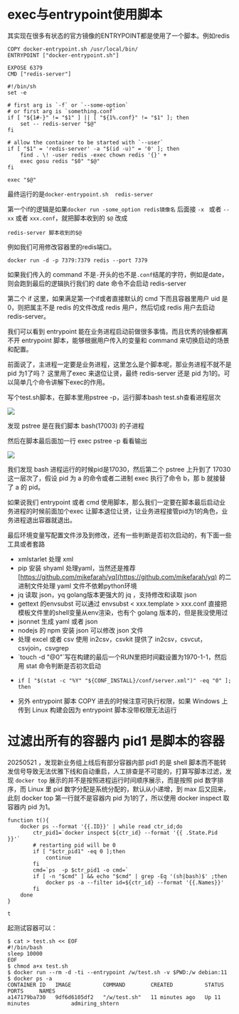 # exec与entrypoint使用脚本

其实现在很多有状态的官方镜像的ENTRYPOINT都是使用了一个脚本。例如redis

```
COPY docker-entrypoint.sh /usr/local/bin/
ENTRYPOINT ["docker-entrypoint.sh"]

EXPOSE 6379
CMD ["redis-server"]
```

```
#!/bin/sh
set -e

# first arg is `-f` or `--some-option`
# or first arg is `something.conf`
if [ "${1#-}" != "$1" ] || [ "${1%.conf}" != "$1" ]; then
	set -- redis-server "$@"
fi

# allow the container to be started with `--user`
if [ "$1" = 'redis-server' -a "$(id -u)" = '0' ]; then
	find . \! -user redis -exec chown redis '{}' +
	exec gosu redis "$0" "$@"
fi

exec "$@"
```

最终运行的是`docker-entrypoint.sh  redis-server`

第一个if的逻辑是如果`docker run -some_option redis镜像名` 后面接 `-x ` 或者 `--xx` 或者 `xxx.conf`，就把脚本收到的 `$@` 改成

```
redis-server 脚本收到的$@
```

例如我们可用修改容器里的redis端口。

```
docker run -d -p 7379:7379 redis --port 7379
```

如果我们传入的 command 不是`-`开头的也不是`.conf`结尾的字符，例如是date，则会跑到最后的逻辑执行我们的 date 命令不会启动 redis-server

第二个 if 这里，如果满足第一个if或者直接默认的 cmd 下而且容器里用户 uid 是 0，则把属主不是 redis 的文件改成 redis 用户，然后切成 redis 用户去启动 redis-server。

我们可以看到 entrypoint 能在业务进程启动前做很多事情。而且优秀的镜像都离不开 entrypoint 脚本，能够根据用户传入的变量和 command 来切换启动的场景和配置。

前面说了，主进程一定要是业务进程，这里怎么是个脚本呢，那业务进程不就不是 pid 为1了吗？ 这里用了exec 来退位让贤，最终 redis-server 还是 pid 为1的。可以简单几个命令讲解下exec的作用。

写个test.sh脚本，在脚本里用pstree -p，运行脚本bash test.sh查看进程层次

![](<../../.gitbook/assets/image (2).png>)

发现 pstree 是在我们脚本 bash(17003) 的子进程

然后在脚本最后面加一行 exec pstree -p 看看输出

![](<../../.gitbook/assets/image (23).png>)

我们发现 bash 进程运行的时候pid是17030，然后第二个 pstree 上升到了 17030 这一层次了，假设 pid 为 a 的命令或者二进制 exec 执行了命令 b，那 b 就接替了 a 的 pid。

如果说我们 entrypoint 或者 cmd 使用脚本，那么我们一定要在脚本最后启动业务进程的时候前面加个exec 让脚本退位让贤，让业务进程接管pid为1的角色，业务进程退出容器就退出。

最后环境变量写配置文件涉及到修改，还有一些判断是否初次启动的，有下面一些工具或者套路

* xmlstarlet 处理 xml
* pip 安装 shyaml 处理yaml，当然还是推荐[https://github.com/mikefarah/yq](https://github.com/mikefarah/yq) 的二进制文件处理 yaml 文件不依赖python环境
* jq 读取 json，yq golang版本更强大的 jq ，支持修改和读取 json&#x20;
* gettext 的envsubst 可以通过 envsubst < xxx.template > xxx.conf 直接把模板文件里的shell变量从env渲染，也有个 golang 版本的，但是我没使用过
* jsonnet 生成 yaml 或者 json
* nodejs 的 npm 安装 json 可以修改 json 文件
* 处理 excel 或者 csv 使用 in2csv，csvkit 提供了 in2csv，csvcut，csvjoin，csvgrep
* \`touch -d "@0"\`写在构建的最后一个RUN里把时间戳设置为1970-1-1，然后用 stat 命令判断是否初次启动
* ```
  if [ "$(stat -c "%Y" "${CONF_INSTALL}/conf/server.xml")" -eq "0" ]; then
  ```
* 另外 entrypoint 脚本 COPY 进去的时候注意可执行权限，如果 Windows 上传到 Linux 构建会因为 entrypoint 脚本没带权限无法运行

# 过滤出所有的容器内 pid1 是脚本的容器

20250521 ，发现新业务组上线后有部分容器内部 pid1 的是 shell 脚本而不能转发信号导致无法优雅下线和自动重启，人工排查是不可能的，打算写脚本过滤，发现 `docker top` 展示的并不是按照进程运行时间顺序展示，而是按照 pid 数字排序，而 Linux 里 pid 数字分配是系统分配的，默认从小递增，到 max 后又回来，此刻 docker top 第一行就不是容器内 pid 为1的了，所以使用 docker inspect 取容器内 pid 为1。

```shell
function t(){
    docker ps --format '{{.ID}}' | while read ctr_id;do
        ctr_pid1=`docker inspect ${ctr_id} --format '{{ .State.Pid }}'`
        # restarting pid will be 0
        if [ "$ctr_pid1" -eq 0 ];then
            continue
        fi
        cmd=`ps  -p $ctr_pid1 -o cmd=`
        if [ -n "$cmd" ] && echo "$cmd" | grep -Eq '(sh|bash)$' ;then
            docker ps -a --filter id=${ctr_id} --format '{{.Names}}'
        fi
    done
}

t
```

起测试容器可以：

```
$ cat > test.sh << EOF
#!/bin/bash
sleep 10000
EOF
$ chmod a+x test.sh
$ docker run --rm -d -ti --entrypoint /w/test.sh -v $PWD:/w debian:11
$ docker ps -a
CONTAINER ID   IMAGE          COMMAND        CREATED          STATUS          PORTS     NAMES
a147179ba730   9df6d6105df2   "/w/test.sh"   11 minutes ago   Up 11 minutes             admiring_shtern
```

